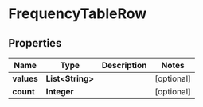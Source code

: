 

# FrequencyTableRow

## Properties

Name | Type | Description | Notes
------------ | ------------- | ------------- | -------------
**values** | **List&lt;String&gt;** |  |  [optional]
**count** | **Integer** |  |  [optional]



